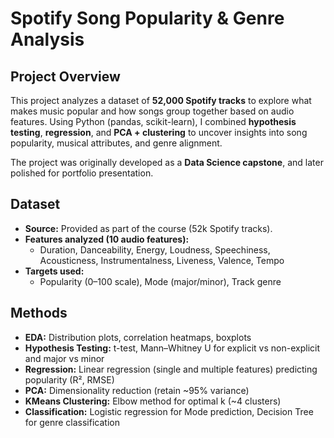 # Spotify Song Popularity & Genre Analysis

## Project Overview
This project analyzes a dataset of **52,000 Spotify tracks** to explore what makes music popular and how songs group together based on audio features. Using Python (pandas, scikit-learn), I combined **hypothesis testing**, **regression**, and **PCA + clustering** to uncover insights into song popularity, musical attributes, and genre alignment.

The project was originally developed as a **Data Science capstone**, and later polished for portfolio presentation.


## Dataset
- **Source:** Provided as part of the course (52k Spotify tracks).  
- **Features analyzed (10 audio features):**
  - Duration, Danceability, Energy, Loudness, Speechiness, Acousticness, Instrumentalness, Liveness, Valence, Tempo  
- **Targets used:**
  - Popularity (0–100 scale), Mode (major/minor), Track genre  


## Methods
- **EDA:** Distribution plots, correlation heatmaps, boxplots  
- **Hypothesis Testing:** t-test, Mann–Whitney U for explicit vs non-explicit and major vs minor  
- **Regression:** Linear regression (single and multiple features) predicting popularity (R², RMSE)  
- **PCA:** Dimensionality reduction (retain ~95% variance)  
- **KMeans Clustering:** Elbow method for optimal k (~4 clusters)  
- **Classification:** Logistic regression for Mode prediction, Decision Tree for genre classification  
